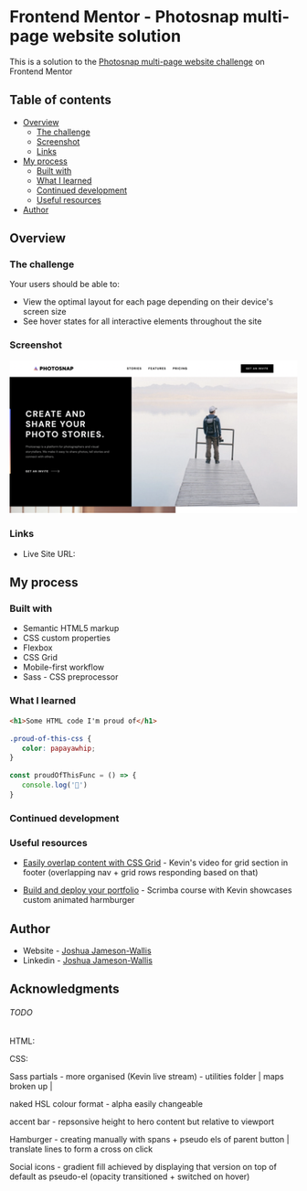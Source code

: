 # Frontend Mentor - Photosnap multi-page website solution

This is a solution to the [Photosnap multi-page website challenge](https://www.frontendmentor.io/challenges/photosnap-multipage-website-nMDSrNmNW) on Frontend Mentor

## Table of contents

-  [Overview](#overview)
   -  [The challenge](#the-challenge)
   -  [Screenshot](#screenshot)
   -  [Links](#links)
-  [My process](#my-process)
   -  [Built with](#built-with)
   -  [What I learned](#what-i-learned)
   -  [Continued development](#continued-development)
   -  [Useful resources](#useful-resources)
-  [Author](#author)

## Overview

### The challenge

Your users should be able to:

-  View the optimal layout for each page depending on their device's screen size
-  See hover states for all interactive elements throughout the site

### Screenshot

![](./screenshot.png)

### Links

-  Live Site URL:

## My process

### Built with

-  Semantic HTML5 markup
-  CSS custom properties
-  Flexbox
-  CSS Grid
-  Mobile-first workflow
-  Sass - CSS preprocessor

### What I learned

```html
<h1>Some HTML code I'm proud of</h1>
```

```css
.proud-of-this-css {
   color: papayawhip;
}
```

```js
const proudOfThisFunc = () => {
   console.log('🎉')
}
```

### Continued development

### Useful resources

-  [Easily overlap content with CSS Grid](https://www.youtube.com/watch?v=HFG3BKOqOlE&ab_channel=KevinPowell) - Kevin's video for grid section in footer (overlapping nav + grid rows responding based on that)

-  [Build and deploy your portfolio](https://scrimba.com/learn/portfolio) - Scrimba course with Kevin showcases custom animated harmburger

## Author

-  Website - [Joshua Jameson-Wallis](https://joshuajamesonwallis.com)
-  Linkedin - [Joshua Jameson-Wallis]()

## Acknowledgments

###### TODO

HTML:

CSS:

Sass partials - more organised (Kevin live stream) - utilities folder | maps broken up |

naked HSL colour format - alpha easily changeable

accent bar - repsonsive height to hero content but relative to viewport

Hamburger - creating manually with spans + pseudo els of parent button | translate lines to form a cross on click

Social icons - gradient fill achieved by displaying that version on top of default as pseudo-el (opacity transitioned + switched on hover)
